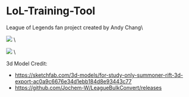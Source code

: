 # LoL-Training-Tool
League of Legends fan project created by Andy Chang\


![](https://media.giphy.com/media/qZdbg1yiBiPd8aM4zZ/giphy.gif) \

![](https://media.giphy.com/media/DmWhN9rTboOFTb6jXc/giphy.gif) \


3d Model Credit:
- https://sketchfab.com/3d-models/for-study-only-summoner-rift-3d-export-ac0a9c6676e34d1ebb184d8e93443c77
- https://github.com/Jochem-W/LeagueBulkConvert/releases
